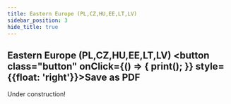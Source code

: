 ```yaml
---
title: Eastern Europe (PL,CZ,HU,EE,LT,LV)
sidebar_position: 3 
hide_title: true
---
```

## Eastern Europe (PL,CZ,HU,EE,LT,LV) <button class="button" onClick={() => { print(); }} style={{float: 'right'}}>Save as PDF</button>

Under construction!
